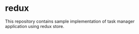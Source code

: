 # redux
This repository contains sample implementation of task manager application using redux store.

